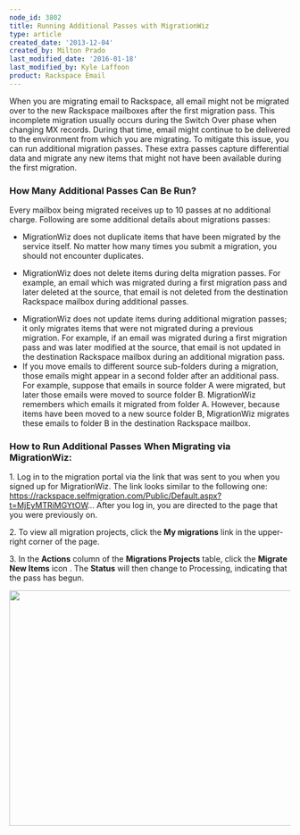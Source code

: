 ```yaml
---
node_id: 3802
title: Running Additional Passes with MigrationWiz
type: article
created_date: '2013-12-04'
created_by: Milton Prado
last_modified_date: '2016-01-18'
last_modified_by: Kyle Laffoon
product: Rackspace Email
---
```


When you are migrating email to Rackspace, all email might not be
migrated over to the new Rackspace mailboxes after the first migration
pass.  This incomplete migration usually occurs during the Switch Over
phase when changing MX records.  During that time, email might continue
to be delivered to the environment from which you are migrating.  To
mitigate this issue, you can run additional migration passes.  These
extra passes capture differential data and migrate any new items that
might not have been available during the first migration.

### How Many Additional Passes Can Be Run?

Every mailbox being migrated receives up to 10 passes at no additional
charge. Following are some additional details about migrations passes:

-   MigrationWiz does not duplicate items that have been migrated by the
    service itself. No matter how many times you submit a migration, you
    should not encounter duplicates.

<!-- -->

-   MigrationWiz does not delete items during delta migration passes.
    For example, an email which was migrated during a first migration
    pass and later deleted at the source, that email is not deleted from
    the destination Rackspace mailbox during additional passes.

<!-- -->

-   MigrationWiz does not update items during additional migration
    passes; it only migrates items that were not migrated during a
    previous migration. For example, if an email was migrated during a
    first migration pass and was later modified at the source, that
    email is not updated in the destination Rackspace mailbox during an
    additional migration pass.
-   If you move emails to different source sub-folders during a
    migration, those emails might appear in a second folder after an
    additional pass. For example, suppose that emails in source folder A
    were migrated, but later those emails were moved to source folder B.
    MigrationWiz remembers which emails it migrated from folder A.
    However, because items have been moved to a new source folder B,
    MigrationWiz migrates these emails to folder B in the destination
    Rackspace mailbox.

### How to Run Additional Passes When Migrating via MigrationWiz:

1\. Log in to the migration portal via the link that was sent to you when
you signed up for MigrationWiz.
The link looks similar to the following one:
https://rackspace.selfmigration.com/Public/Default.aspx?t=MjEyMTRiMGYtOW...
After you log in, you are directed to the page that you were previously
on.

2\. To view all migration projects, click the **My migrations** link in
the upper-right corner of the page.

3\. In the **Actions** column of the **Migrations Projects** table, click
the **Migrate New Items** icon .  The **Status** will then change to
Processing, indicating that the pass has begun.

<img src="https://8026b2e3760e2433679c-fffceaebb8c6ee053c935e8915a3fbe7.ssl.cf2.rackcdn.com/field/image/2013-12-04_1555%20copy.jpg" width="756" height="422" />



